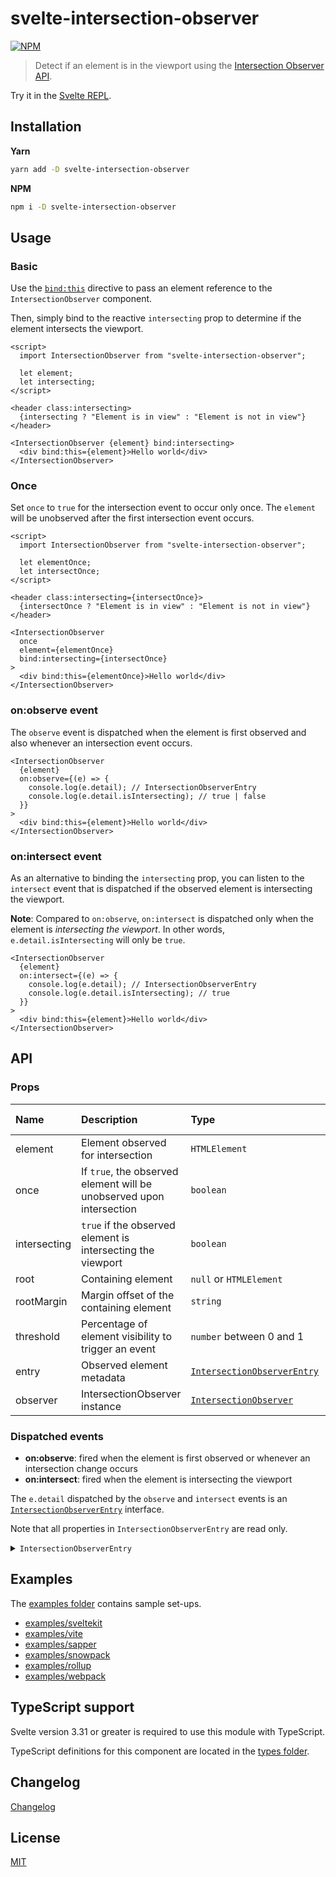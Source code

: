 # svelte-intersection-observer

[![NPM][npm]][npm-url]

> Detect if an element is in the viewport using the [Intersection Observer API](https://developer.mozilla.org/en-US/docs/Web/API/Intersection_Observer_API).

<!-- REPO_URL -->

Try it in the [Svelte REPL](https://svelte.dev/repl/8cd2327a580c4f429c71f7df999bd51d).

<!-- TOC -->

## Installation

**Yarn**

```bash
yarn add -D svelte-intersection-observer
```

**NPM**

```bash
npm i -D svelte-intersection-observer
```

## Usage

### Basic

Use the [`bind:this`](https://svelte.dev/docs#bind_element) directive to pass an element reference to the `IntersectionObserver` component.

Then, simply bind to the reactive `intersecting` prop to determine if the element intersects the viewport.

```svelte
<script>
  import IntersectionObserver from "svelte-intersection-observer";

  let element;
  let intersecting;
</script>

<header class:intersecting>
  {intersecting ? "Element is in view" : "Element is not in view"}
</header>

<IntersectionObserver {element} bind:intersecting>
  <div bind:this={element}>Hello world</div>
</IntersectionObserver>
```

### Once

Set `once` to `true` for the intersection event to occur only once. The `element` will be unobserved after the first intersection event occurs.

```svelte
<script>
  import IntersectionObserver from "svelte-intersection-observer";

  let elementOnce;
  let intersectOnce;
</script>

<header class:intersecting={intersectOnce}>
  {intersectOnce ? "Element is in view" : "Element is not in view"}
</header>

<IntersectionObserver
  once
  element={elementOnce}
  bind:intersecting={intersectOnce}
>
  <div bind:this={elementOnce}>Hello world</div>
</IntersectionObserver>
```

### on:observe event

The `observe` event is dispatched when the element is first observed and also whenever an intersection event occurs.

```svelte no-eval
<IntersectionObserver
  {element}
  on:observe={(e) => {
    console.log(e.detail); // IntersectionObserverEntry
    console.log(e.detail.isIntersecting); // true | false
  }}
>
  <div bind:this={element}>Hello world</div>
</IntersectionObserver>
```

### on:intersect event

As an alternative to binding the `intersecting` prop, you can listen to the `intersect` event that is dispatched if the observed element is intersecting the viewport.

**Note**: Compared to `on:observe`, `on:intersect` is dispatched only when the element is _intersecting the viewport_. In other words, `e.detail.isIntersecting` will only be `true`.

```svelte no-eval
<IntersectionObserver
  {element}
  on:intersect={(e) => {
    console.log(e.detail); // IntersectionObserverEntry
    console.log(e.detail.isIntersecting); // true
  }}
>
  <div bind:this={element}>Hello world</div>
</IntersectionObserver>
```

## API

### Props

| Name         | Description                                                          | Type                                                                                                      | Default value |
| :----------- | :------------------------------------------------------------------- | :-------------------------------------------------------------------------------------------------------- | :------------ |
| element      | Element observed for intersection                                    | `HTMLElement`                                                                                             | `null`        |
| once         | If `true`, the observed element will be unobserved upon intersection | `boolean`                                                                                                 | `false`       |
| intersecting | `true` if the observed element is intersecting the viewport          | `boolean`                                                                                                 | `false`       |
| root         | Containing element                                                   | `null` or `HTMLElement`                                                                                   | `null`        |
| rootMargin   | Margin offset of the containing element                              | `string`                                                                                                  | `"0px"`       |
| threshold    | Percentage of element visibility to trigger an event                 | `number` between 0 and 1                                                                                  | `0`           |
| entry        | Observed element metadata                                            | [`IntersectionObserverEntry`](https://developer.mozilla.org/en-US/docs/Web/API/IntersectionObserverEntry) | `null`        |
| observer     | IntersectionObserver instance                                        | [`IntersectionObserver`](https://developer.mozilla.org/en-US/docs/Web/API/IntersectionObserver)           | `null`        |

### Dispatched events

- **on:observe**: fired when the element is first observed or whenever an intersection change occurs
- **on:intersect**: fired when the element is intersecting the viewport

The `e.detail` dispatched by the `observe` and `intersect` events is an [`IntersectionObserverEntry`](https://developer.mozilla.org/en-US/docs/Web/API/IntersectionObserverEntry) interface.

Note that all properties in `IntersectionObserverEntry` are read only.

<details>
 <summary><code>IntersectionObserverEntry</code></summary>

```ts
interface IntersectionObserverEntry {
  target: HTMLElement;
  time: number;
  isIntersecting: boolean;
  isVisible: boolean;
  intersectionRatio: number;
  intersectionRect: {
    bottom: number;
    height: number;
    left: number;
    right: number;
    top: number;
    width: number;
    x: number;
    y: number;
  };
  rootBounds: {
    bottom: number;
    height: number;
    left: number;
    right: number;
    top: number;
    width: number;
    x: number;
    y: number;
  };
  boundingClientRect: {
    bottom: number;
    height: number;
    left: number;
    right: number;
    top: number;
    width: number;
    x: number;
    y: number;
  };
}
```

</details>

## Examples

The [examples folder](examples/) contains sample set-ups.

- [examples/sveltekit](examples/sveltekit)
- [examples/vite](examples/vite)
- [examples/sapper](examples/sapper)
- [examples/snowpack](examples/snowpack)
- [examples/rollup](examples/rollup)
- [examples/webpack](examples/webpack)

## TypeScript support

Svelte version 3.31 or greater is required to use this module with TypeScript.

TypeScript definitions for this component are located in the [types folder](types/).

## Changelog

[Changelog](CHANGELOG.md)

## License

[MIT](LICENSE)

[npm]: https://img.shields.io/npm/v/svelte-intersection-observer.svg?color=%23ff3e00&style=for-the-badge
[npm-url]: https://npmjs.com/package/svelte-intersection-observer

